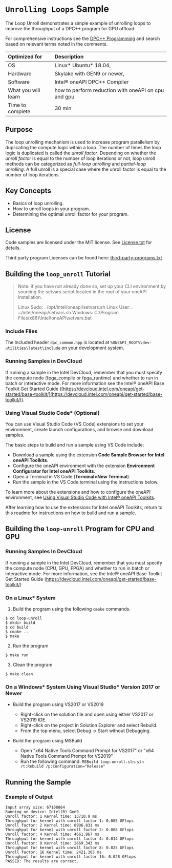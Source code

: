 ﻿# `Unrolling Loops` Sample
The Loop Unroll demonstrates a simple example of unrolling loops to improve the throughput of a DPC++ program for GPU offload.

For comprehensive instructions see the [DPC++ Programming](https://software.intel.com/en-us/oneapi-programming-guide) and search based on relevant terms noted in the comments.

| Optimized for                     | Description
|:---                               |:---
| OS	                | Linux* Ubuntu* 18.04,
| Hardware	            | Skylake with GEN9 or newer,
| Software	            | Intel® oneAPI DPC++ Compiler
| What you will learn   | how to perform reduction with oneAPI on cpu and gpu
| Time to complete      | 30 min


## Purpose

The loop unrolling mechanism is used to increase program parallelism by duplicating the compute logic within a loop. The number of times the loop logic is duplicated is called the *unroll factor*. Depending on whether the *unroll factor* is equal to the number of loop iterations or not, loop unroll methods can be categorized as *full-loop unrolling* and *partial-loop unrolling*. A full unroll is a special case where the unroll factor is equal to the number of loop iterations.


## Key Concepts
* Basics of loop unrolling.
* How to unroll loops in your program.
* Determining the optimal unroll factor for your program.

## License
Code samples are licensed under the MIT license. See
[License.txt](https://github.com/oneapi-src/oneAPI-samples/blob/master/License.txt) for details.

Third party program Licenses can be found here: [third-party-programs.txt](https://github.com/oneapi-src/oneAPI-samples/blob/master/third-party-programs.txt)

## Building the `loop_unroll` Tutorial

> Note: if you have not already done so, set up your CLI
> environment by sourcing  the setvars script located in
> the root of your oneAPI installation.
>
> Linux Sudo: . /opt/intel/oneapi/setvars.sh
> Linux User: . ~/intel/oneapi/setvars.sh
> Windows: C:\Program Files(x86)\Intel\oneAPI\setvars.bat

### Include Files
The included header `dpc_common.hpp` is located at `%ONEAPI_ROOT%\dev-utilities\latest\include` on your development system.

### Running Samples in DevCloud
If running a sample in the Intel DevCloud, remember that you must specify the compute node (fpga_compile or fpga_runtime) and whether to run in batch or interactive mode. For more information see the Intel® oneAPI Base Toolkit Get Started Guide ([https://devcloud.intel.com/oneapi/get-started/base-toolkit/](https://devcloud.intel.com/oneapi/get-started/base-toolkit/)).


### Using Visual Studio Code*  (Optional)

You can use Visual Studio Code (VS Code) extensions to set your environment, create launch configurations,
and browse and download samples.

The basic steps to build and run a sample using VS Code include:
 - Download a sample using the extension **Code Sample Browser for Intel oneAPI Toolkits**.
 - Configure the oneAPI environment with the extension **Environment Configurator for Intel oneAPI Toolkits**.
 - Open a Terminal in VS Code (**Terminal>New Terminal**).
 - Run the sample in the VS Code terminal using the instructions below.

To learn more about the extensions and how to configure the oneAPI environment, see
[Using Visual Studio Code with Intel® oneAPI Toolkits](https://software.intel.com/content/www/us/en/develop/documentation/using-vs-code-with-intel-oneapi/top.html).

After learning how to use the extensions for Intel oneAPI Toolkits, return to this readme for instructions on how to build and run a sample.

## Building the `loop-unroll` Program for CPU and GPU

### Running Samples In DevCloud

If running a sample in the Intel DevCloud, remember that you must
specify the compute node (CPU, GPU, FPGA) and whether to run in
batch or interactive mode. For more information, see the Intel® oneAPI
Base Toolkit Get Started Guide
(https://devcloud.intel.com/oneapi/get-started/base-toolkit/)

### On a Linux* System
  1. Build the program using the following `cmake` commands.

  ```
  $ cd loop-unroll
  $ mkdir build
  $ cd build
  $ cmake ..
  $ make
  ```

  2. Run the program

  ```
  $ make run
  ```

  3. Clean the program

  ```
  $ make clean
  ```

### On a Windows* System Using Visual Studio* Version 2017 or Newer
- Build the program using VS2017 or VS2019
    - Right-click on the solution file and open using either VS2017 or VS2019 IDE.
    - Right-click on the project in Solution Explorer and select Rebuild.
    - From the top menu, select Debug -> Start without Debugging.

- Build the program using MSBuild
     - Open "x64 Native Tools Command Prompt for VS2017" or "x64 Native Tools Command Prompt for VS2019"
     - Run the following command: `MSBuild loop-unroll.sln.sln /t:Rebuild /p:Configuration="Release"`
## Running the Sample

### Example of Output
```
Input array size: 67108864
Running on device: Intel(R) Gen9
Unroll factor: 1 Kernel time: 13710.9 ms
Throughput for kernel with unroll factor 1: 0.005 GFlops
Unroll factor: 2 Kernel time: 8906.831 ms
Throughput for kernel with unroll factor 2: 0.008 GFlops
Unroll factor: 4 Kernel time: 4661.967 ms
Throughput for kernel with unroll factor 4: 0.014 GFlops
Unroll factor: 8 Kernel time: 2669.343 ms
Throughput for kernel with unroll factor 8: 0.025 GFlops
Unroll factor: 16 Kernel time: 2421.305 ms
Throughput for kernel with unroll factor 16: 0.028 GFlops
PASSED: The results are correct.
```
